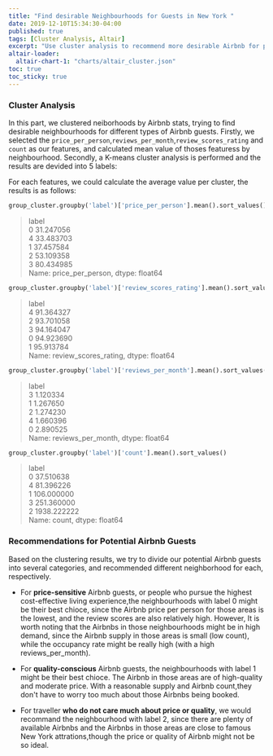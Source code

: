 ```yaml
---
title: "Find desirable Neighbourhoods for Guests in New York "
date: 2019-12-10T15:34:30-04:00
published: true
tags: [Cluster Analysis, Altair]
excerpt: "Use cluster analysis to recommend more desirable Airbnb for potential guests"
altair-loader:
  altair-chart-1: "charts/altair_cluster.json"
toc: true
toc_sticky: true
---
```


### Cluster Analysis
In this part, we clustered neiborhoods by Airbnb stats, trying to find desirable neighbourhoods for different types of Airbnb guests. Firstly, we selected the `price_per_person`,`reviews_per_month`,`review_scores_rating` and `count` as our features, and calculated mean value of thoses featuress by neighbourhood. Secondly, a K-means cluster analysis is performed and the results are devided into 5 labels:

<div id="altair-chart-1"></div>

For each features, we could calculate the average value per cluster, the results is as follows:
```python
group_cluster.groupby('label')['price_per_person'].mean().sort_values()
```
> label  
> 0    31.247056  
> 4    33.483703  
> 1    37.457584  
> 2    53.109358  
> 3    80.434985  
> Name: price_per_person, dtype: float64  

```python
group_cluster.groupby('label')['review_scores_rating'].mean().sort_values()
```
> label  
> 4    91.364327  
> 2    93.701058  
> 3    94.164047  
> 0    94.923690  
> 1    95.913784  
> Name: review_scores_rating, dtype: float64

```python
group_cluster.groupby('label')['reviews_per_month'].mean().sort_values()
```
> label  
> 3    1.120334  
> 1    1.267650  
> 2    1.274230  
> 4    1.660396  
> 0    2.890525  
> Name: reviews_per_month, dtype: float64  

```python
group_cluster.groupby('label')['count'].mean().sort_values()
```
> label  
> 0      37.510638  
> 4      81.396226  
> 1     106.000000  
> 3     251.360000  
> 2    1938.222222  
> Name: count, dtype: float64  

### Recommendations for Potential Airbnb Guests 

Based on the clustering results, we try to divide our potential Airbnb guests into several categories, and recommended different neighborhood for each, respectively.

- For **price-sensitive** Airbnb guests, or people who pursue the highest cost-effective living experience,the neighbourhoods with label 0 might be their best chioce, since the Airbnb price per person for those areas is the lowest, and the review scores are also relatively high. However, It is worth noting that the Airbnbs in those neighbourhoods might be in high demand, since the Airbnb supply in those areas is small (low count), while the occupancy rate might be really high (with a high reviews_per_month).  
  
- For **quality-conscious** Airbnb guests, the neighbourhoods with label 1 might be their best chioce. The Airbnb in those areas are of high-quality and moderate price. With a reasonable supply and Airbnb count,they don't have to worry too much about those Airbnbs being booked.   
  
- For traveller **who do not care much about price or quality**, we would recommand the neighbourhood with label 2, since there are plenty of available Airbnbs and the Airbnbs in those areas are close to famous New York attrations,though the price or quality of Airbnb might not be so ideal.  





